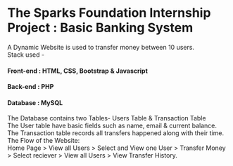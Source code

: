 # The Sparks Foundation Internship Project : Basic Banking System

A Dynamic Website is used to transfer money between 10 users.<br>
Stack used -
<h4>Front-end : HTML, CSS, Bootstrap &amp; Javascript</h4>
<h4>Back-end : PHP</h4>
<h4>Database : MySQL</h4>
The Database contains two Tables- Users Table &amp; Transaction Table <br>
The User table have basic fields such as name, email &amp; current balance. <br>
The Transaction table records all transfers happened along with their time. <br>
The Flow of the Website: <br>
Home Page > View all Users > Select and View one User > Transfer Money > Select reciever > View all Users > View Transfer History.<br>
